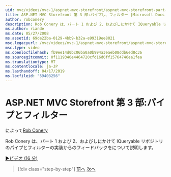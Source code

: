 ```yaml
---
uid: mvc/videos/mvc-1/aspnet-mvc-storefront/aspnet-mvc-storefront-part-3-pipes-and-filters
title: ASP.NET MVC Storefront 第 3 部:パイプし、フィルター |Microsoft Docs
author: robconery
description: Rob Conery は、パート 1 および 2、およびしにかけて IQueryable リポジトリのパイプとフィルターの実装からのフィードバックをについて説明します。
ms.author: riande
ms.date: 05/27/2008
ms.assetid: 69de22ba-0129-4bb9-b32a-e99319ee8021
msc.legacyurl: /mvc/videos/mvc-1/aspnet-mvc-storefront/aspnet-mvc-storefront-part-3-pipes-and-filters
msc.type: video
ms.openlocfilehash: fb9ee14d0bc06ba0a0b994a3eaeb08ddb6ed8c36
ms.sourcegitcommit: 0f1119340e4464720cfd16d0ff15764746ea1fea
ms.translationtype: MT
ms.contentlocale: ja-JP
ms.lasthandoff: 04/17/2019
ms.locfileid: "59403256"
---
```

# <a name="aspnet-mvc-storefront-part-3-pipes-and-filters"></a>ASP.NET MVC Storefront 第 3 部:パイプとフィルター

によって[Rob Conery](https://github.com/robconery)

Rob Conery は、パート 1 および 2、およびしにかけて IQueryable リポジトリのパイプとフィルターの実装からのフィードバックをについて説明します。

[&#9654;ビデオ (16 分)](https://channel9.msdn.com/Blogs/ASP-NET-Site-Videos/aspnet-mvc-storefront-part-3-pipes-and-filters)

> [!div class="step-by-step"]
> [前へ](aspnet-mvc-storefront-part-2-the-repository-pattern.md)
> [次へ](aspnet-mvc-storefront-part-4-linq-to-sql-spike.md)
